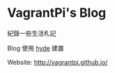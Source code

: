 # VagrantPi's Blog

紀錄一些生活札記

Blog 使用 [hyde](https://github.com/poole/hyde) 建置

Website: http://vagrantpi.github.io/

